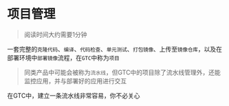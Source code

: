 # 项目管理

> 阅读时间大约需要1分钟

一套完整的`克隆代码`、`编译`、`代码检查`、`单元测试`、`打包镜像`、上传至`镜像仓库`，以及在部署环境中`部署镜像`流程，在`GTC`中称为`项目`

> 同类产品中可能会被称为`流水线`，但GTC中的项目除了流水线管理外，还能监控应用，并与部署好的应用进行交互

在GTC中，建立一条流水线非常容易，你不必关心
